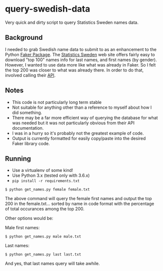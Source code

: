 # query-swedish-data
Very quick and dirty script to query Statistics Sweden names data.

## Background

I needed to grab Swedish name data to submit to as an enhancement to the Python [Faker Package](https://github.com/joke2k/faker). The [Statistics Sweden](https://www.scb.se/en/) web site offers fairly easy to download "top 100" names info for last names, and first names (by gender). However, I wanted to use data more like what was already in Faker. So I felt the top 200 was closer to what was already there. In order to do that, involved calling their [API](https://www.scb.se/en/About-us/open-data-api/api-for-the-statistical-database/).

## Notes

* This code is not particularly long term stable
* Not suitable for anything other than a reference to myself about how I did something.
* There may be a far more efficient way of querying the database for what was needed but it was not particularly obvious from their API documentation.
* I was in a hurry so it's probably not the greatest example of code.
* Output is currently formatted for easily copy/paste into the desired Faker library code.

## Running

* Use a virtualenv of some kind!
* Use Python 3.x (tested only with 3.6.x)
* `pip install -r requirements.txt`

```
$ python get_names.py female female.txt
```

The above command will query the female first names and output the top 200 in the female.txt... sorted by name in code format with the percentage of total occurances among the top 200.

Other options would be:

Male first names:

```
$ python get_names.py male male.txt
```

Last names:

```
$ python get_names.py last last.txt
```

And yes, that last names query will take awhile.
